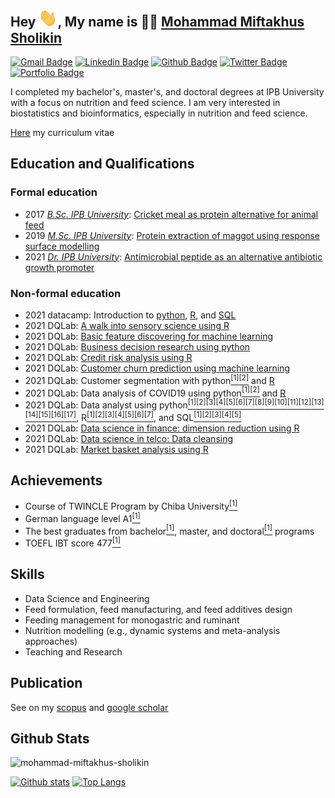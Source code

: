## Hey <img src="images/hand-wave.gif" width="30px">, My name is 👨‍🔬 [Mohammad Miftakhus Sholikin](https://mohammad-miftakhus-sholikin.github.io/academic_website/profil/riwayat-hidup-penulis/)

[![Gmail Badge](https://img.shields.io/badge/-sholikin-c14438?style=flat&logo=Gmail&logoColor=white&link=mailto:mohammadmiftakhussholikin@gmail.com)](mailto:mohammadmiftakhussholikin@gmail.com) 
[![Linkedin Badge](https://img.shields.io/badge/sholikin-0072b1?style=flat&logo=Linkedin&logoColor=white&link=https://www.linkedin.com/in/mohammad-miftakhus-sholikin/)](https://www.linkedin.com/in/mohammad-miftakhus-sholikin/)
[![Github Badge](https://img.shields.io/badge/-sholikin-grey?style=flat&logo=github&logoColor=white&link=https://github.com/mohammad-miftakhus-sholikin/)](https://www.github.com/mohammad-miftakhus-sholikin/)
[![Twitter Badge](https://img.shields.io/badge/-sholikin-00acee?style=flat&logo=twitter&logoColor=white&link=https://twitter.com/mohammad-miftakhus-sholikin/)](https://www.twitter.com/mohammad-miftakhus-sholikin/)
[![Portfolio Badge](https://img.shields.io/badge/-sholikin-blue?style=flat&link=https://github.com/mohammad-miftakhus-sholikin/)](https://github.com/mohammad-miftakhus-sholikin/)

<p align='left'>I completed my bachelor's, master's, and doctoral degrees at IPB University with a focus on nutrition and feed science. I am very interested in biostatistics and bioinformatics, especially in nutrition and feed science.</p><p align='left'> <a href='https://github.com/mohammad-miftakhus-sholikin/mohammad-miftakhus-sholikin/blob/main/assets/publications/Surat_2021__Daftar-riwayat-hidup-MM-Sholikin-dosen.pdf' target=_blank><u>Here</u></a> my curriculum vitae</p>


## Education and Qualifications
### Formal education
- 2017 [_B.Sc. IPB University_](./assets/certificates/Sertifikat_2017__Ijazah-sarjana.pdf): [Cricket meal as protein alternative for animal feed](./assets/publications/2017__Undergraduate-thesis.pdf)
- 2019 [_M.Sc. IPB University_](./assets/certificates/Sertifikat_2019__Ijazah-magister.pdf): [Protein extraction of maggot using response surface modelling](./assets/publications/2019__Thesis.pdf)
- 2021 [_Dr. IPB University_](./assets/certificates/Sertifikat_2021__Ijazah-doktor.pdf): [Antimicrobial peptide as an alternative antibiotic growth promoter](./assets/publications/2021__Dissertation.pdf)
### Non-formal education
- 2021 datacamp: Introduction to [python](https://www.datacamp.com/statement-of-accomplishment/course/f1f91124dbb5a000300638066d758db5ec456b12), [R](https://www.datacamp.com/statement-of-accomplishment/course/3136bfe374498447c0a65dcc4c00cfc0b118e117), and [SQL](https://www.datacamp.com/statement-of-accomplishment/course/e8486159c75fe2c184b439cf451dc91b0d283491)
- 2021 DQLab: [A walk into sensory science using R](https://academy.dqlab.id/certificate/pdf/DQLABDSSR1AGPCLU)
- 2021 DQLab: [Basic feature discovering for machine learning](https://academy.dqlab.id/certificate/pdf/DQLABFATPYWDDGML)
- 2021 DQLab: [Business decision research using python](https://academy.dqlab.id/certificate/pdf/DQLABDVIZ2LPMFHT)
- 2021 DQLab: [Credit risk analysis using R](https://academy.dqlab.id/certificate/pdf/DQLABMLFCRJJDGIU)
- 2021 DQLab: [Customer churn prediction using machine learning](https://academy.dqlab.id/certificate/pdf/DQLABAPL2%20CNSSLQ)
- 2021 DQLab: Customer segmentation with python[<sup>[1]</sup>](https://academy.dqlab.id/certificate/pdf/DQLABDSCS1JQWVBP)[<sup>[2]</sup>](https://academy.dqlab.id/certificate/pdf/DQLABDSCS1OUBLSH) and [R](https://academy.dqlab.id/certificate/pdf/DQLABMLMKTNGTISD)
- 2021 DQLab: Data analysis of COVID19 using python[<sup>[1]</sup>](https://academy.dqlab.id/certificate/pdf/DQLABINTP1IVOWUC)[<sup>[2]</sup>](https://academy.dqlab.id/certificate/pdf/DQLABACWP1BUUKIS) and [R](https://academy.dqlab.id/certificate/pdf/DQLABAPL3%20PROQLI)
- 2021 DQLab: Data analyst using python[<sup>[1]</sup>](https://academy.dqlab.id/certificate/pdf/DQLABINTP1AJMGTO)[<sup>[2]</sup>](https://academy.dqlab.id/certificate/pdf/DQLABINTP1COBOKN)[<sup>[3]</sup>](https://academy.dqlab.id/certificate/pdf/DQLABDTWP1INJCWE)[<sup>[4]</sup>](https://academy.dqlab.id/certificate/pdf/DQLABINTP1IHOCKL)[<sup>[5]</sup>](https://academy.dqlab.id/certificate/pdf/DQLABINTP1TISRKP)[<sup>[6]</sup>](https://academy.dqlab.id/certificate/pdf/DQLABINTP1HWVEMN)[<sup>[7]</sup>](https://academy.dqlab.id/certificate/pdf/DQLABINTP1RNITJK)[<sup>[8]</sup>](https://academy.dqlab.id/certificate/pdf/DQLABDTWP1IOMJNG)[<sup>[9]</sup>](https://academy.dqlab.id/certificate/pdf/DQLABINTP1RGPJFW)[<sup>[10]</sup>](https://academy.dqlab.id/certificate/pdf/DQLABDVIZ2BCAVMN)[<sup>[11]</sup>](https://academy.dqlab.id/certificate/pdf/DQLABDVIZ2ENNNPI)[<sup>[12]</sup>](https://academy.dqlab.id/certificate/pdf/DQLABINTP1VABJRC)[<sup>[13]</sup>](https://academy.dqlab.id/certificate/pdf/DQLABINTP1ICJBTJ)[<sup>[14]</sup>](https://academy.dqlab.id/certificate/pdf/DQLABINTP1HEBPPP)[<sup>[15]</sup>](https://academy.dqlab.id/certificate/pdf/DQLABSWP1%20LTSMAU)[<sup>[16]</sup>](https://academy.dqlab.id/certificate/pdf/DQLABSWP1%20RGHCFL)[<sup>[17]</sup>](https://academy.dqlab.id/certificate/pdf/DQLABDVPP9IFSITK), R[<sup>[1]</sup>](https://academy.dqlab.id/certificate/pdf/DQLABBGINRTKCNVL)[<sup>[2]</sup>](https://academy.dqlab.id/certificate/pdf/DQLABINTR1NTVPSS)[<sup>[3]</sup>](https://academy.dqlab.id/certificate/pdf/DQLABDTWR1NACNBW)[<sup>[4]</sup>](https://academy.dqlab.id/certificate/pdf/DQLABINTS1LDPBTR)[<sup>[5]</sup>](https://academy.dqlab.id/certificate/pdf/DQLABDTVISLCDHMJ)[<sup>[6]</sup>](https://academy.dqlab.id/certificate/pdf/DQLABINTR1UAHJRR)[<sup>[7]</sup>](https://academy.dqlab.id/certificate/pdf/DQLABAPL4%20RGWOBP), and SQL[<sup>[1]</sup>](https://academy.dqlab.id/certificate/pdf/DQLABSQLT1BDJGMP)[<sup>[2]</sup>](https://academy.dqlab.id/certificate/pdf/DQLABSQLT1EILLNJ)[<sup>[3]</sup>](https://academy.dqlab.id/certificate/pdf/DQLABSQLT2FSUGAU)[<sup>[4]</sup>](https://academy.dqlab.id/certificate/pdf/DQLABSQLT2TEETRP)[<sup>[5]</sup>](https://academy.dqlab.id/certificate/pdf/DQLABFSQL3EVLQBK)
- 2021 DQLab: [Data science in finance: dimension reduction using R](https://academy.dqlab.id/certificate/pdf/DQLABPCADRCSNEFT)
- 2021 DQLab: [Data science in telco: Data cleansing](https://academy.dqlab.id/certificate/pdf/DQLABAPL1%20DOAHPC)
- 2021 DQLab: [Market basket analysis using R](https://academy.dqlab.id/certificate/pdf/DQLABMLMBANPPNDU)


## Achievements
- Course of TWINCLE Program by Chiba University[<sup>[1]</sup>](https://github.com/mohammad-miftakhus-sholikin/mohammad-miftakhus-sholikin/blob/main/assets/certificates/Sertifikat_2020__Twincle-program.pdf)
- German language level A1[<sup>[1]</sup>](https://github.com/mohammad-miftakhus-sholikin/mohammad-miftakhus-sholikin/blob/main/assets/certificates/Sertifikat_2014__German-A1.pdf)
- The best graduates from bachelor[<sup>[1]</sup>](https://github.com/mohammad-miftakhus-sholikin/mohammad-miftakhus-sholikin/blob/main/assets/certificates/Sertifikat_2017__Lulusan-terbaik-sarjana.pdf), master, and doctoral[<sup>[1]</sup>](https://github.com/mohammad-miftakhus-sholikin/mohammad-miftakhus-sholikin/blob/main/assets/certificates/Sertifikat_2021__Lulusan-terbaik-doktor.pdf) programs
- TOEFL IBT score 477[<sup>[1]</sup>](https://github.com/mohammad-miftakhus-sholikin/mohammad-miftakhus-sholikin/blob/main/assets/certificates/Sertifikat_2019__TOEFL.pdf)


## Skills
- Data Science and Engineering
- Feed formulation, feed manufacturing, and feed additives design
- Feeding management for monogastric and ruminant
- Nutrition modelling (e.g., dynamic systems and meta-analysis approaches)
- Teaching and Research


## Publication
See on my [scopus](http://www.scopus.com/inward/authorDetails.url?authorID=57200260959&partnerID=MN8TOARS) and [google scholar](https://scholar.google.fr/citations?user=koSsmk8AAAAJ)


## Github Stats
<p align=left> <img src=https://komarev.com/ghpvc/?username=mohammad-miftakhus-sholikin alt=mohammad-miftakhus-sholikin /> </p>

[![Github stats](https://github-readme-stats.vercel.app/api?username=mohammad-miftakhus-sholikin&theme=graywhite&show_icons=true&include_all_commits=true)](https://github.com/mohammad-miftakhus-sholikin/github-readme-stats)
[![Top Langs](https://github-readme-stats.vercel.app/api/top-langs/?username=mohammad-miftakhus-sholikin&theme=graywhite&layout=compact)](https://github.com/mohammad-miftakhus-sholikin/github-readme-stats)
